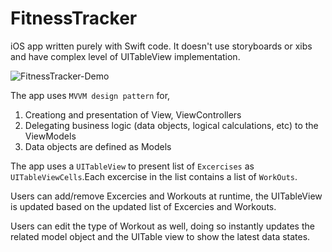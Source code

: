 # FitnessTracker
iOS app written purely with Swift code. It doesn't use storyboards or xibs and have complex level of UITableView implementation.

![FitnessTracker-Demo](https://user-images.githubusercontent.com/27926337/100876311-39f17e80-34cd-11eb-8564-bfaeeab284f1.gif)

The app uses `MVVM design pattern` for,
1. Creationg and presentation of View, ViewControllers
2. Delegating business logic (data objects, logical calculations, etc) to the ViewModels
3. Data objects are defined as Models

The app uses a `UITableView` to present list of `Excercises` as `UITableViewCells`.Each excercise in the list contains a list of `WorkOuts`.

Users can add/remove Excercies and Workouts at runtime, the UITableView is updated based on the updated list of Excercies and Workouts.

Users can edit the type of Workout as well, doing so instantly updates the related model object and the UITable view to show the latest data states. 

